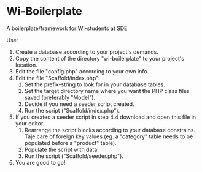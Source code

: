 # Wi-Boilerplate
A boilerplate/framework for WI-students at SDE

Use:
1. Create a database according to your project's demands.
2. Copy the content of the directory "wi-boilerplate" to your project's location.
3. Edit the file "config.php" according to your own info.
4. Edit the file "Scaffold/index.php":
    1. Set the prefix-string to look for in your database tables.
    2. Set the target directory name where you want the PHP class files saved (preferably "Model").
    3. Decide if you need a seeder script created.
    4. Run the script ("Scaffold/index.php").
5. If you created a seeder script in step 4.4 download and open this file in your editor.
    1. Rearrange the script blocks according to your database constrains. Taje care of foreign key values
       (eg. a "category" table needs to be populated before a "product" table).
    2. Populate the script with data
    3. Run the script ("Scaffold/seeder.php").
6. You are good to go!
